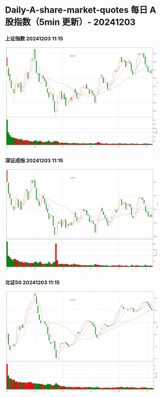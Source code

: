 
# Daily-A-share-market-quotes 每日 A 股指数（5min 更新）- 20241203

### 上证指数 20241203 11:15
![](./fig/2024/12/20241203-sh000001.png)

### 深证成指 20241203 11:15
![](./fig/2024/12/20241203-sz399001.png)

### 北证50 20241203 11:15
![](./fig/2024/12/20241203-bj899050.png)
